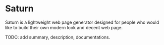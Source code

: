 # Saturn

Saturn is a lightweight web page generator designed for people who would like to build their own modern look and decent web page.

TODO: add summary, description, documentations.